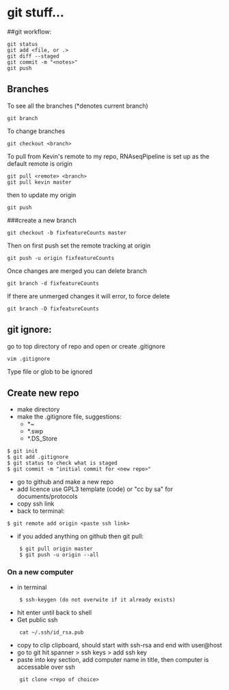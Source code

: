 # git stuff...

##git workflow:

    git status
    git add <file, or .>
    git diff --staged
    git commit -m "<notes>"
    git push

## Branches
To see all the branches (*denotes current branch)

    git branch

To change branches

    git checkout <branch>

To pull from Kevin's remote to my repo, RNAseqPipeline is set up as the default remote is origin

    git pull <remote> <branch>
    git pull kevin master

then to update my origin

    git push 

###create a new branch

    git checkout -b fixfeatureCounts master
Then on first push set the remote tracking at origin

    git push -u origin fixfeatureCounts
Once changes are merged you can delete branch

    git branch -d fixfeatureCounts
If there are unmerged changes it will error, to force delete

    git branch -D fixfeatureCounts

## git ignore: 
go to top directory of repo and open or create .gitignore

    vim .gitignore
Type file or glob to be ignored

## Create new repo
- make directory
- make the .gitignore file, suggestions:
  * *~
  * *.swp
  * *.DS_Store
``` shell
$ git init
$ git add .gitignore
$ git status to check what is staged
$ git commit -m "initial commit for <new repo>" 
```
- go to github and make a new repo
- add licence use GPL3 template (code) or "cc by sa" for documents/protocols
- copy ssh link
- back to terminal: 
```
$ git remote add origin <paste ssh link>
```
- if you added anything on github then git pull:
```
    $ git pull origin master
    $ git push -u origin --all
```
### On a new computer
- in terminal 
```
    $ ssh-keygen (do not overwite if it already exists)
``` 
- hit enter until back to shell
- Get public ssh
```
    cat ~/.ssh/id_rsa.pub
```
- copy to clip clipboard, should start with ssh-rsa and end with user@host
- go to git hit spanner > ssh keys > add ssh key
- paste into key section, add computer name in title, then computer is accessable over ssh
```
    git clone <repo of choice>
```

